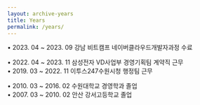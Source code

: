 ```yaml
---
layout: archive-years
title: Years
permalink: /years/
---
```


• 2023. 04 ~ 2023. 09 강남 비트캠프 네이버클라우드개발자과정 수료  
  
• 2022. 04 ~ 2023. 11 삼성전자 VD사업부 경영기획팀 계약직 근무  
• 2019. 03 ~ 2022. 11 이투스247수원시청 행정팀 근무  

• 2010. 03 ~ 2016. 02 수원대학교 경영학과 졸업  
• 2007. 03 ~ 2010. 02 안산 강서고등학교 졸업  
  
  

